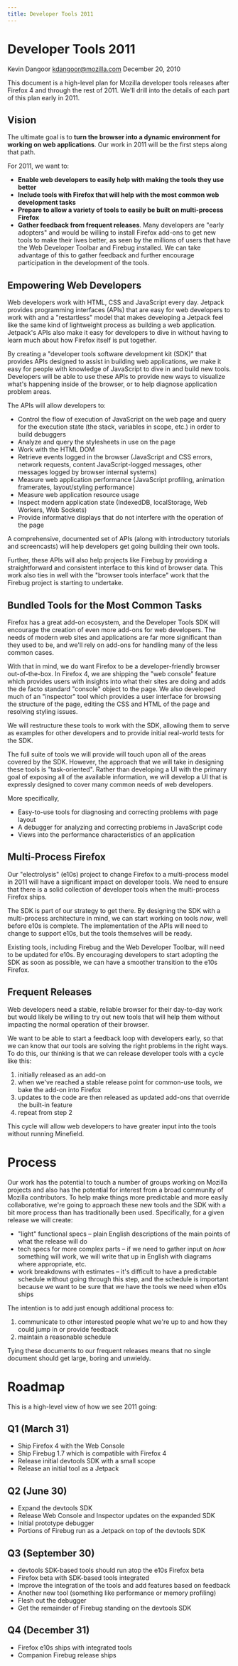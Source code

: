 ```yaml
---
title: Developer Tools 2011
---
```


# Developer Tools 2011 #

Kevin Dangoor <kdangoor@mozilla.com>
December 20, 2010

This document is a high-level plan for Mozilla developer tools releases after Firefox 4 and through the rest of 2011. We'll drill into the details of each part of this plan early in 2011.

## Vision ##

The ultimate goal is to **turn the browser into a dynamic environment for working on web applications**. Our work in 2011 will be the first steps along that path.

For 2011, we want to:

* **Enable web developers to easily help with making the tools they use better**
* **Include tools with Firefox that will help with the most common web development tasks**
* **Prepare to allow a variety of tools to easily be built on multi-process Firefox**
* **Gather feedback from frequent releases**. Many developers are "early adopters" and would be willing to install Firefox add-ons to get new tools to make their lives better, as seen by the millions of users that have the Web Developer Toolbar and Firebug installed. We can take advantage of this to gather feedback and further encourage participation in the development of the tools.

## Empowering Web Developers ##

Web developers work with HTML, CSS and JavaScript every day. Jetpack provides programming interfaces (APIs) that are easy for web developers to work with and a "restartless" model that makes developing a Jetpack feel like the same kind of lightweight process as building a web application. Jetpack's APIs also make it easy for developers to dive in without having to learn much about how Firefox itself is put together.

By creating a "developer tools software development kit (SDK)" that provides APIs designed to assist in building web applications, we make it easy for people with knowledge of JavaScript to dive in and build new tools. Developers will be able to use these APIs to provide new ways to visualize what's happening inside of the browser, or to help diagnose application problem areas.

The APIs will allow developers to:

* Control the flow of execution of JavaScript on the web page and query for the execution state (the stack, variables in scope, etc.) in order to build debuggers
* Analyze and query the stylesheets in use on the page
* Work with the HTML DOM
* Retrieve events logged in the browser (JavaScript and CSS errors, network requests, content JavaScript-logged messages, other messages logged by browser internal systems)
* Measure web application performance (JavaScript profiling, animation framerates, layout/styling performance)
* Measure web application resource usage
* Inspect modern application state (IndexedDB, localStorage, Web Workers, Web Sockets)
* Provide informative displays that do not interfere with the operation of the page

A comprehensive, documented set of APIs (along with introductory tutorials and screencasts) will help developers get going building their own tools.

Further, these APIs will also help projects like Firebug by providing a straightforward and consistent interface to this kind of browser data. This work also ties in well with the "browser tools interface" work that the Firebug project is starting to undertake.

## Bundled Tools for the Most Common Tasks ##

Firefox has a great add-on ecosystem, and the Developer Tools SDK will encourage the creation of even more add-ons for web developers. The needs of modern web sites and applications are far more significant than they used to be, and we'll rely on add-ons for handling many of the less common cases.

With that in mind, we do want Firefox to be a developer-friendly browser out-of-the-box. In Firefox 4, we are shipping the "web console" feature which provides users with insights into what their sites are doing and adds the de facto standard "console" object to the page. We also developed much of an "inspector" tool which provides a user interface for browsing the structure of the page, editing the CSS and HTML of the page and resolving styling issues.

We will restructure these tools to work with the SDK, allowing them to serve as examples for other developers and to provide initial real-world tests for the SDK.

The full suite of tools we will provide will touch upon all of the areas covered by the SDK. However, the approach that we will take in designing these tools is "task-oriented". Rather than developing a UI with the primary goal of exposing all of the available information, we will develop a UI that is expressly designed to cover many common needs of web developers.

More specifically,

* Easy-to-use tools for diagnosing and correcting problems with page layout
* A debugger for analyzing and correcting problems in JavaScript code
* Views into the performance characteristics of an application

## Multi-Process Firefox ##

Our "electrolysis" (e10s) project to change Firefox to a multi-process model in 2011 will have a significant impact on developer tools. We need to ensure that there is a solid collection of developer tools when the multi-process Firefox ships.

The SDK is part of our strategy to get there. By designing the SDK with a multi-process architecture in mind, we can start working on tools *now*, well before e10s is complete. The implementation of the APIs will need to change to support e10s, but the tools themselves will be ready.

Existing tools, including Firebug and the Web Developer Toolbar, will need to be updated for e10s. By encouraging developers to start adopting the SDK as soon as possible, we can have a smoother transition to the e10s Firefox.

## Frequent Releases ##

Web developers need a stable, reliable browser for their day-to-day work but would likely be willing to try out new tools that will help them without impacting the normal operation of their browser.

We want to be able to start a feedback loop with developers early, so that we can know that our tools are solving the right problems in the right ways. To do this, our thinking is that we can release developer tools with a cycle like this:

1. initially released as an add-on
2. when we've reached a stable release point for common-use tools, we bake the add-on into Firefox
3. updates to the code are then released as updated add-ons that override the built-in feature
4. repeat from step 2

This cycle will allow web developers to have greater input into the tools without running Minefield.

# Process #

Our work has the potential to touch a number of groups working on Mozilla projects and also has the potential for interest from a broad community of Mozilla contributors. To help make things more predictable and more easily collaborative, we're going to approach these new tools and the SDK with a bit more process than has traditionally been used. Specifically, for a given release we will create:

* "light" functional specs – plain English descriptions of the main points of what the release will do
* tech specs for more complex parts – if we need to gather input on *how* something will work, we will write that up in English with diagrams where appropriate, etc.
* work breakdowns with estimates – it's difficult to have a predictable schedule without going through this step, and the schedule is important because we want to be sure that we have the tools we need when e10s ships

The intention is to add just enough additional process to:

1. communicate to other interested people what we're up to and how they could jump in or provide feedback
2. maintain a reasonable schedule

Tying these documents to our frequent releases means that no single document should get large, boring and unwieldy.

# Roadmap #

This is a high-level view of how we see 2011 going:

## Q1 (March 31) ##

* Ship Firefox 4 with the Web Console
* Ship Firebug 1.7 which is compatible with Firefox 4
* Release initial devtools SDK with a small scope
* Release an initial tool as a Jetpack

## Q2 (June 30) ##

* Expand the devtools SDK
* Release Web Console and Inspector updates on the expanded SDK
* Initial prototype debugger
* Portions of Firebug run as a Jetpack on top of the devtools SDK

## Q3 (September 30) ##

* devtools SDK-based tools should run atop the e10s Firefox beta
* Firefox beta with SDK-based tools integrated
* Improve the integration of the tools and add features based on feedback
* Another new tool (something like performance or memory profiling)
* Flesh out the debugger
* Get the remainder of Firebug standing on the devtools SDK

## Q4 (December 31) ##

* Firefox e10s ships with integrated tools
* Companion Firebug release ships
